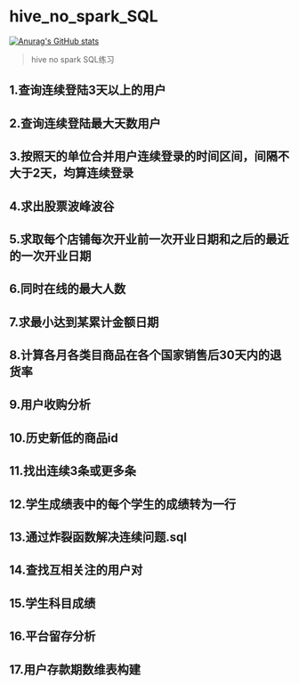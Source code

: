 # hive_no_spark_SQL

[![Anurag's GitHub stats](https://github-readme-stats.vercel.app/api?username=Hedeoer)](https://github.com/anuraghazra/github-readme-stats)

>hive no spark SQL练习

## 1.查询连续登陆3天以上的用户
## 2.查询连续登陆最大天数用户
## 3.按照天的单位合并用户连续登录的时间区间，间隔不大于2天，均算连续登录
## 4.求出股票波峰波谷
## 5.求取每个店铺每次开业前一次开业日期和之后的最近的一次开业日期
## 6.同时在线的最大人数
## 7.求最小达到某累计金额日期
## 8.计算各月各类目商品在各个国家销售后30天内的退货率
## 9.用户收购分析
## 10.历史新低的商品id
## 11.找出连续3条或更多条
## 12.学生成绩表中的每个学生的成绩转为一行
## 13.通过炸裂函数解决连续问题.sql
## 14.查找互相关注的用户对
## 15.学生科目成绩
## 16.平台留存分析
## 17.用户存款期数维表构建
